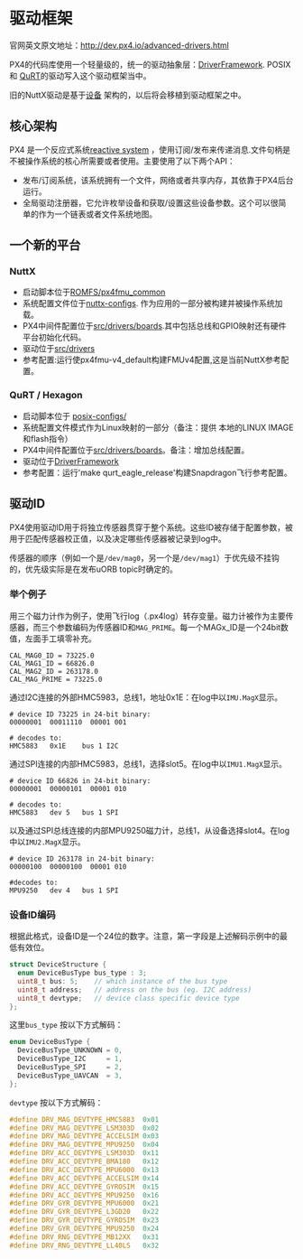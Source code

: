 # 驱动框架

官网英文原文地址：http://dev.px4.io/advanced-drivers.html

PX4的代码库使用一个轻量级的，统一的驱动抽象层：[DriverFramework](https://github.com/px4/DriverFramework). 
POSIX和 [QuRT](https://en.wikipedia.org/wiki/Qualcomm_Hexagon)的驱动写入这个驱动框架当中。

旧的NuttX驱动是基于[设备](https://github.com/PX4/Firmware/tree/master/src/drivers/device) 架构的，以后将会移植到驱动框架之中。


## 核心架构
PX4 是一个反应式系统[reactive system](concept-architecture.md) ，使用订阅/发布来传递消息.文件句柄是不被操作系统的核心所需要或者使用。主要使用了以下两个API：

- 发布/订阅系统，该系统拥有一个文件，网络或者共享内存，其依靠于PX4后台运行。
- 全局驱动注册器，它允许枚举设备和获取/设置这些设备参数。这个可以很简单的作为一个链表或者文件系统地图。

## 一个新的平台
### NuttX
- 启动脚本位于[ROMFS/px4fmu_common](https://github.com/PX4/Firmware/tree/master/ROMFS/px4fmu_common)
- 系统配置文件位于[nuttx-configs](https://github.com/PX4/Firmware/tree/master/nuttx-configs). 作为应用的一部分被构建并被操作系统加载。
- PX4中间件配置位于[src/drivers/boards](https://github.com/PX4/Firmware/tree/master/src/drivers/boards).其中包括总线和GPIO映射还有硬件平台初始化代码。
- 驱动位于[src/drivers](https://github.com/PX4/Firmware/tree/master/src/drivers)
- 参考配置:运行使px4fmu-v4_default构建FMUv4配置,这是当前NuttX参考配置。

### QuRT / Hexagon
- 启动脚本位于 [posix-configs/](https://github.com/PX4/Firmware/tree/master/posix-configs)
- 系统配置文件模式作为Linux映射的一部分（备注：提供 本地的LINUX IMAGE和flash指令）
- PX4中间件配置位于[src/drivers/boards](https://github.com/PX4/Firmware/tree/master/src/drivers/boards)。备注：增加总线配置。
- 驱动位于[DriverFramework](https://github.com/px4/DriverFramework)
- 参考配置：运行'make qurt_eagle_release'构建Snapdragon飞行参考配置。


## 驱动ID
PX4使用驱动ID用于将独立传感器贯穿于整个系统。这些ID被存储于配置参数，被用于匹配传感器校正值，以及决定哪些传感器被记录到log中。

传感器的顺序（例如一个是`/dev/mag0`，另一个是`/dev/mag1`）于优先级不挂钩的，优先级实际是在发布uORB topic时确定的。

### 举个例子
用三个磁力计作为例子，使用飞行log（.px4log）转存变量。磁力计被作为主要传感器，而三个参数编码为传感器ID和`MAG_PRIME`。每一个MAGx_ID是一个24bit数值，左面手工填零补充。

```
CAL_MAG0_ID = 73225.0
CAL_MAG1_ID = 66826.0
CAL_MAG2_ID = 263178.0
CAL_MAG_PRIME = 73225.0
```
通过I2C连接的外部HMC5983，总线1，地址0x1E：在log中以`IMU.MagX`显示。

```
# device ID 73225 in 24-bit binary:
00000001  00011110  00001 001

# decodes to:
HMC5883   0x1E    bus 1 I2C
```

通过SPI连接的内部HMC5983，总线1，选择slot5。在log中以`IMU1.MagX`显示。

```
# device ID 66826 in 24-bit binary:
00000001  00000101  00001 010

# decodes to:
HMC5883   dev 5   bus 1 SPI
```

以及通过SPI总线连接的内部MPU9250磁力计，总线1，从设备选择slot4。在log中以`IMU2.MagX`显示。

```
# device ID 263178 in 24-bit binary:
00000100  00000100  00001 010

#decodes to:
MPU9250   dev 4   bus 1 SPI
```

### 设备ID编码
根据此格式，设备ID是一个24位的数字。注意，第一字段是上述解码示例中的最低有效位。

```C
struct DeviceStructure {
  enum DeviceBusType bus_type : 3;
  uint8_t bus: 5;    // which instance of the bus type
  uint8_t address;   // address on the bus (eg. I2C address)
  uint8_t devtype;   // device class specific device type
};
```
这里`bus_type` 按以下方式解码：

```C
enum DeviceBusType {
  DeviceBusType_UNKNOWN = 0,
  DeviceBusType_I2C     = 1,
  DeviceBusType_SPI     = 2,
  DeviceBusType_UAVCAN  = 3,
};
```

`devtype` 按以下方式解码：

```C
#define DRV_MAG_DEVTYPE_HMC5883  0x01
#define DRV_MAG_DEVTYPE_LSM303D  0x02
#define DRV_MAG_DEVTYPE_ACCELSIM 0x03
#define DRV_MAG_DEVTYPE_MPU9250  0x04
#define DRV_ACC_DEVTYPE_LSM303D  0x11
#define DRV_ACC_DEVTYPE_BMA180   0x12
#define DRV_ACC_DEVTYPE_MPU6000  0x13
#define DRV_ACC_DEVTYPE_ACCELSIM 0x14
#define DRV_ACC_DEVTYPE_GYROSIM  0x15
#define DRV_ACC_DEVTYPE_MPU9250  0x16
#define DRV_GYR_DEVTYPE_MPU6000  0x21
#define DRV_GYR_DEVTYPE_L3GD20   0x22
#define DRV_GYR_DEVTYPE_GYROSIM  0x23
#define DRV_GYR_DEVTYPE_MPU9250  0x24
#define DRV_RNG_DEVTYPE_MB12XX   0x31
#define DRV_RNG_DEVTYPE_LL40LS   0x32
```
